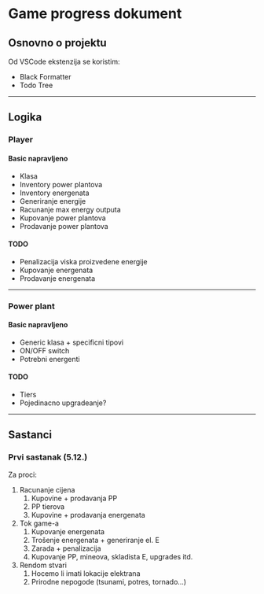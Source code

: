 # Game progress dokument

## Osnovno o projektu

Od VSCode ekstenzija se koristim:

- Black Formatter
- Todo Tree

---

## Logika

### Player

#### Basic napravljeno

- Klasa
- Inventory power plantova
- Inventory energenata
- Generiranje energije
- Racunanje max energy outputa
- Kupovanje power plantova
- Prodavanje power plantova

#### TODO

- Penalizacija viska proizvedene energije
- Kupovanje energenata
- Prodavanje energenata

---

### Power plant

#### Basic napravljeno

- Generic klasa + specificni tipovi
- ON/OFF switch
- Potrebni energenti

#### TODO

- Tiers
- Pojedinacno upgradeanje?

---

## Sastanci

### Prvi sastanak (5.12.)

Za proci:

1. Racunanje cijena
   1. Kupovine + prodavanja PP
   2. PP tierova
   3. Kupovine + prodavanja energenata
2. Tok game-a
   1. Kupovanje energenata
   2. Trošenje energenata + generiranje el. E
   3. Zarada + penalizacija
   4. Kupovanje PP, mineova, skladista E, upgrades itd.
3. Rendom stvari
   1. Hocemo li imati lokacije elektrana
   2. Prirodne nepogode (tsunami, potres, tornado...)

